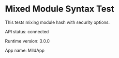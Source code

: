 # Mixed Module Syntax Test

This tests mixing module hash with security options.

API status: connected

Runtime version: 3.0.0

App name: MlldApp